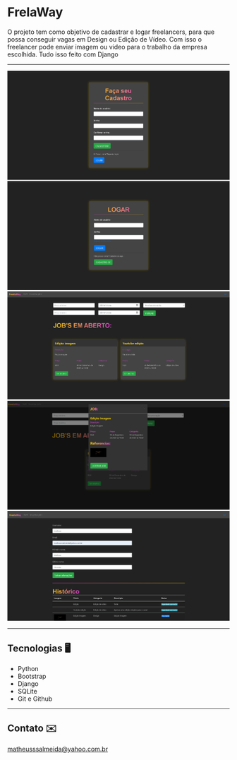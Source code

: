 # FrelaWay


O projeto tem como objetivo de cadastrar e logar freelancers, para que possa conseguir vagas em Design ou Edição de Vídeo. Com isso o freelancer pode enviar imagem ou video para o trabalho da empresa escolhida. Tudo isso feito com Django

___

![preview](./.github/Preview0.png)
![preview](./.github/Preview1.png)
![preview](./.github/Preview2.png)
![preview](./.github/Preview3.png)
![preview](./.github/Preview5.png)



___



## Tecnologias 🖥️

- Python
- Bootstrap
- Django
- SQLite
- Git e Github

___

## Contato ✉️

matheusssalmeida@yahoo.com.br